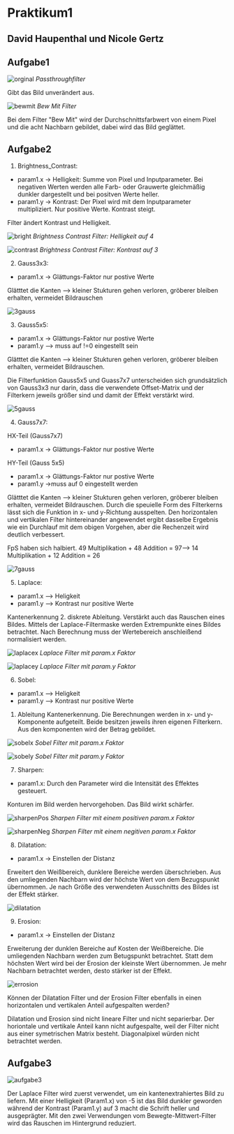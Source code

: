 # Praktikum1
## David Haupenthal und Nicole Gertz

## Aufgabe1
![orginal](docs/orginal.PNG)
*Passthroughfilter*

Gibt das Bild unverändert aus.

![bewmit](docs/BewMit.PNG)
*Bew Mit Filter*

Bei dem Filter "Bew Mit" wird der Durchschnittsfarbwert von einem Pixel und die acht Nachbarn gebildet, dabei wird das Bild geglättet.


## Aufgabe2

1. Brightness_Contrast: 
* param1.x -> Helligkeit: Summe von Pixel und Inputparameter. Bei negativen Werten werden alle Farb- oder Grauwerte gleichmäßig dunkler dargestellt und bei positven Werte heller.
* param1.y -> Kontrast: Der Pixel wird mit dem Inputparameter multipliziert. Nur positive Werte. Kontrast steigt. 

Filter ändert Kontrast und Helligkeit. 

![bright](docs/Brightness_Contrast.PNG)
*Brightness Contrast Filter: Helligkeit auf 4*

![contrast](docs/Brightness_0_Contrast_3.PNG)
*Brightness Contrast Filter: Kontrast auf 3*
   
2. Gauss3x3: 
* param1.x -> Glättungs-Faktor nur postive Werte

Glätttet die Kanten --> kleiner Stukturen gehen verloren, gröberer bleiben erhalten, vermeidet Bildrauschen

![3gauss](docs/3x3.PNG)
   
3. Gauss5x5:  
* param1.x -> Glättungs-Faktor nur postive Werte
* param1.y --> muss auf !=0 eingestellt sein

Glätttet die Kanten --> kleiner Stukturen gehen verloren, gröberer bleiben erhalten, vermeidet Bildrauschen. 

Die Filterfunktion Gauss5x5 und Guass7x7 unterscheiden sich grundsätzlich von Gauss3x3 nur darin, dass die verwendete Offset-Matrix und der Filterkern jeweils größer sind und damit der Effekt verstärkt wird. 

![5gauss](docs/5x5.PNG)
   
4. Gauss7x7: 

HX-Teil (Gauss7x7)
* param1.x -> Glättungs-Faktor nur postive Werte

HY-Teil (Gauss 5x5)
* param1.x -> Glättungs-Faktor nur postive Werte
* param1.y ->muss auf 0 eingestellt werden

Glätttet die Kanten --> kleiner Stukturen gehen verloren, gröberer bleiben erhalten, vermeidet Bildrauschen. Durch die speuielle Form des Filterkerns lässt sich die Funktion in x- und y-Richtung ausspelten. Den horizontalen und vertikalen Filter hintereinander angewendet ergibt dasselbe Ergebnis wie ein Durchlauf mit dem obigen Vorgehen, aber die Rechenzeit wird deutlich verbessert.

FpS haben sich halbiert. 49 Multiplikation + 48 Addition = 97--> 14 Multiplikation + 12 Addition = 26

![7gauss](docs/7x7.PNG)

   
5. Laplace:
* param1.x --> Heligkeit 
* param1.y --> Kontrast nur positive Werte

Kantenerkennung 2. diskrete Ableitung. Verstärkt auch das Rauschen eines Bildes.
Mittels der Laplace-Filtermaske werden Extrempunkte eines Bildes betrachtet. Nach Berechnung muss der Wertebereich anschleißend normalisiert werden.

![laplacex](docs/Laplace_X.PNG)
*Laplace Filter mit param.x Faktor*

![laplacey](docs/Laplace_Y.PNG)
*Laplace Filter mit param.y Faktor*

6. Sobel:
* param1.x --> Heligkeit 
* param1.y --> Kontrast nur positive Werte

 1. Ableitung Kantenerkennung. Die Berechnungen werden in x- und y-Komponente aufgeteilt. Beide besitzen jeweils ihren eigenen Filterkern. Aus den komponenten wird der Betrag gebildet.

![sobelx](docs/Sobel_X.PNG)
*Sobel Filter mit param.x Faktor*

![sobely](docs/Sobel_Y.PNG)
*Sobel Filter mit param.y Faktor*
   
7. Sharpen:
* param1.x: Durch den Parameter wird die Intensität des Effektes gesteuert.

Konturen im Bild werden hervorgehoben. Das Bild wirkt schärfer.

![sharpenPos](docs/Sharpen_Pos.PNG)
*Sharpen Filter mit einem positiven param.x Faktor*

![sharpenNeg](docs/Sharpen_Neg.PNG)
*Sharpen Filter mit einem negitiven param.x Faktor*
   
8. Dilatation:
* param1.x -> Einstellen der Distanz

Erweitert den Weißbereich, dunklere Bereiche werden überschrieben. Aus den umliegenden Nachbarn wird der höchste Wert von dem Bezugspunkt übernommen. Je nach Größe des verwendeten Ausschnitts des Bildes ist der Effekt stärker.


![dilatation](docs/dilatation.PNG)
   
9. Erosion:
* param1.x -> Einstellen der Distanz

Erweiterung der dunklen Bereiche auf Kosten der Weißbereiche. Die umliegenden Nachbarn werden zum Betugspunkt betrachtet. Statt dem höchsten Wert wird bei der Erosion der kleinste Wert übernommen. Je mehr Nachbarn betrachtet werden, desto stärker ist der Effekt.

![errosion](docs/errosion.PNG)

Können der Dilatation Filter und der Erosion Filter ebenfalls in einen horizontalen und vertikalen Anteil aufgespalten werden?

Dilatation und Erosion sind nicht lineare Filter und nicht separierbar.
Der horiontale und vertikale Anteil kann nicht aufgespalte, weil der Filter nicht aus einer symetrischen Matrix besteht. Diagonalpixel würden nicht betrachtet werden.


## Aufgabe3

![aufgabe3](docs/aufgabe3.PNG)

Der Laplace Filter wird zuerst verwendet, um ein kantenextrahiertes Bild zu liefern. Mit einer Helligkeit (Param1.x) von -5 ist das Bild dunkler geworden während der Kontrast (Param1.y) auf 3 macht die Schrift heller und ausgeprägter. Mit den zwei Verwendungen vom Bewegte-Mittwert-Filter wird das Rauschen im Hintergrund reduziert.




